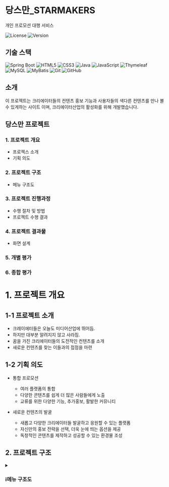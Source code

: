 # 당스만_STARMAKERS
개인 프로모션 대행 서비스

![License](https://img.shields.io/badge/license-MIT-blue.svg)
![Version](https://img.shields.io/badge/version-1.0.0-brightgreen.svg)

## 기술 스택

![Spring Boot](https://img.shields.io/badge/Spring%20Boot-6DB33F?style=for-the-badge&logo=spring-boot&logoColor=white)
![HTML5](https://img.shields.io/badge/HTML5-E34F26?style=for-the-badge&logo=html5&logoColor=white)
![CSS3](https://img.shields.io/badge/CSS3-1572B6?style=for-the-badge&logo=css3&logoColor=white)
![Java](https://img.shields.io/badge/Java-007396?style=for-the-badge&logo=java&logoColor=white)
![JavaScript](https://img.shields.io/badge/JavaScript-F7DF1E?style=for-the-badge&logo=javascript&logoColor=black)
![Thymeleaf](https://img.shields.io/badge/Thymeleaf-005F0F?style=for-the-badge&logo=thymeleaf&logoColor=white)
![MySQL](https://img.shields.io/badge/MySQL-4479A1?style=for-the-badge&logo=mysql&logoColor=white)
![MyBatis](https://img.shields.io/badge/MyBatis-000000?style=for-the-badge&logo=mybatis&logoColor=white)
![Git](https://img.shields.io/badge/Git-F05032?style=for-the-badge&logo=git&logoColor=white)
![GitHub](https://img.shields.io/badge/GitHub-181717?style=for-the-badge&logo=github&logoColor=white)


## 소개

이 프로젝트는 크리에이터들의 컨텐츠 홍보 기능과 사용자들의 색다른 컨텐츠를 만나 볼 수 있게하는 사이트 이며, 크리에이터산업의 활성화를 위해 개발했습니다.


## 당스만 프로젝트
### 1. 프로젝트 개요
  - 프로젝스 소개
  - 기획 의도
### 2. 프로젝트 구조
  - 메뉴 구조도
### 3. 프로젝트 진행과정
  - 수행 절차 및 방법
  - 프로젝트 수행 결과
### 4. 프로젝트 결과물
  - 화면 설계
### 5. 개별 평가
### 6. 종합 평가

# 1. 프로젝트 개요
## 1-1 프로젝트 소개
- 크레이에터들은 오늘도 미디어산업에 뛰어듬.
- 하지만 대부분 알려지지 않고 사라짐.
- 꿈을 가진 크리에이터들의 도전적인 컨텐츠를 소개
- 새로운 컨텐츠를 찾는 이들과의 접점을 마련
## 1-2 기획 의도
- 통합 프로모션
  - 여러 플랫폼의 통합
  - 다양한 콘텐츠를 쉽게 더 많은 사람들에게 노출
  - 교류를 위한 다양한 기능, 추가홍보, 활발한 커뮤니티

- 새로운 컨텐츠의 발굴
  - 새롭고 다양한 크리에이터들 발굴하고 응원할 수 있는 플랫폼
  - 자신만의 홍보 전략을 선택, 더욱 눈에 띄는 옵션을 제공
  - 독창적인 콘텐츠를 제작하고 성공할 수 있는 환경물 조성

## 2. 프로젝트 구조
<details>
<summary><h3>ℹ️메뉴 구조도</h3></summary>
<div markdown="1">
  <img src="./img/메뉴구조도.png />
  <img src="[https://github.com/tellmebaby/TJE_STARMAKERS/assets/28bf24bd-6852-4616-951b-3456fb0c3807](https://github.com/tellmebaby/TJE_STARMAKERS/issues/213#issue-2394580851)">
</div>
</details>


